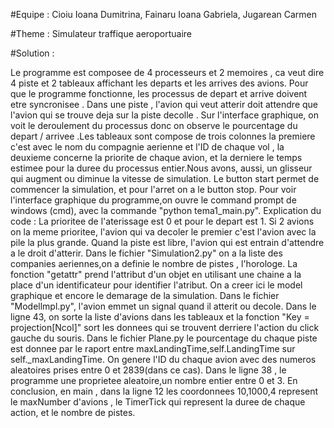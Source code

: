 
#Equipe : Cioiu Ioana Dumitrina, Fainaru Ioana Gabriela, Jugarean Carmen

#Theme : Simulateur traffique aeroportuaire

#Solution : 

Le programme est composee de 4 processeurs et 2 memoires , ca veut dire 4 piste et 2 tableaux affichant les departs et les arrives des avions. Pour que le programme fonctionne, les processus de depart et arrive doivent etre syncronisee . Dans une piste , l'avion qui veut atterir doit attendre que l'avion qui se trouve deja sur la piste decolle . 
Sur l'interface graphique, on voit le deroulement du processus donc on observe le pourcentage du depart / arrivee .Les tableaux sont compose de trois colonnes la premiere c'est avec le nom du compagnie aerienne et l'ID de chaque vol , la deuxieme concerne la priorite de chaque avion, et la derniere le temps estimee pour la duree du processus entier.Nous avons, aussi, un glisseur qui augment ou diminue la vitesse de simulation.
 Le button start permet de commencer la simulation, et pour l'arret on a le button stop. Pour voir l'interface graphique du programme,on ouvre le command prompt de windows (cmd), avec la commande "python tema1_main.py".
 Explication du code : La prioritee de l'aterissage est 0 et pour le depart est 1. Si 2 avions on la meme prioritee, l'avion qui va decoler le premier c'est l'avion avec la pile la plus grande. Quand la piste est libre, l'avion qui est entrain d'attendre a le droit d'atterir. Dans le fichier "Simulation2.py" on a la liste des companies aeriennes,on a definie le nombre de pistes , l'horologe.
 La fonction "getattr" prend l'attribut d'un objet en utilisant une chaine a la place d'un identificateur pour identifier l'atribut. On a creer ici le model graphique et encore le demarage de la simulation. Dans le fichier "Modellmpl.py", l'avion emmet un signal quand il atterit ou decole. Dans le ligne 43, on sorte la liste d'avions dans les tableaux et la fonction "Key = projection[Ncol]" sort les donnees qui se trouvent derriere l'action du click gauche du souris. Dans le fichier Plane.py le pourcentage du chaque piste est donnee par le raport entre maxLandingTime,self.LandingTime sur self._maxLandingTime. On genere l'ID du chaque avion avec des numeros aleatoires prises entre 0 et 2839(dans ce cas). Dans le ligne 38 , le programme une proprietee aleatoire,un nombre entier entre 0 et 3. En conclusion, en main , dans la ligne 12 les coordonnees 10,1000,4 represent le maxNumber d'avions , le TimerTick qui represent la duree de chaque action, et le nombre de pistes.
